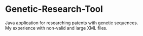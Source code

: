 # Genetic-Research-Tool
Java application for researching patents with genetic sequences. </br>
My experience with non-valid and large XML files.

